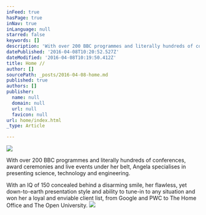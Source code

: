```yaml
---
inFeed: true
hasPage: true
inNav: true
inLanguage: null
starred: false
keywords: []
description: 'With over 200 BBC programmes and literally hundreds of conferences, award ceremonies and live events under her belt, Angela specialises in presenting science, technology and engineering.'
datePublished: '2016-04-08T10:20:52.527Z'
dateModified: '2016-04-08T10:19:50.412Z'
title: Home //
author: []
sourcePath: _posts/2016-04-08-home.md
published: true
authors: []
publisher:
  name: null
  domain: null
  url: null
  favicon: null
url: home/index.html
_type: Article

---
```

![](https://the-grid-user-content.s3-us-west-2.amazonaws.com/dfa18fdd-8376-4ccc-b627-ef43c65113eb.jpg)

With over 200 BBC programmes and literally hundreds of conferences, award ceremonies and live events under her belt, Angela specialises in presenting science, technology and engineering.

With an IQ of 150 concealed behind a disarming smile, her flawless, yet down-to-earth presentation style and ability to tune-in to any situation and won her a loyal and enviable client list, from Google and PWC to The Home Office and The Open University.
![](https://the-grid-user-content.s3-us-west-2.amazonaws.com/9741e8a8-ba5d-4c8f-9b9c-12740230dbbd.png)